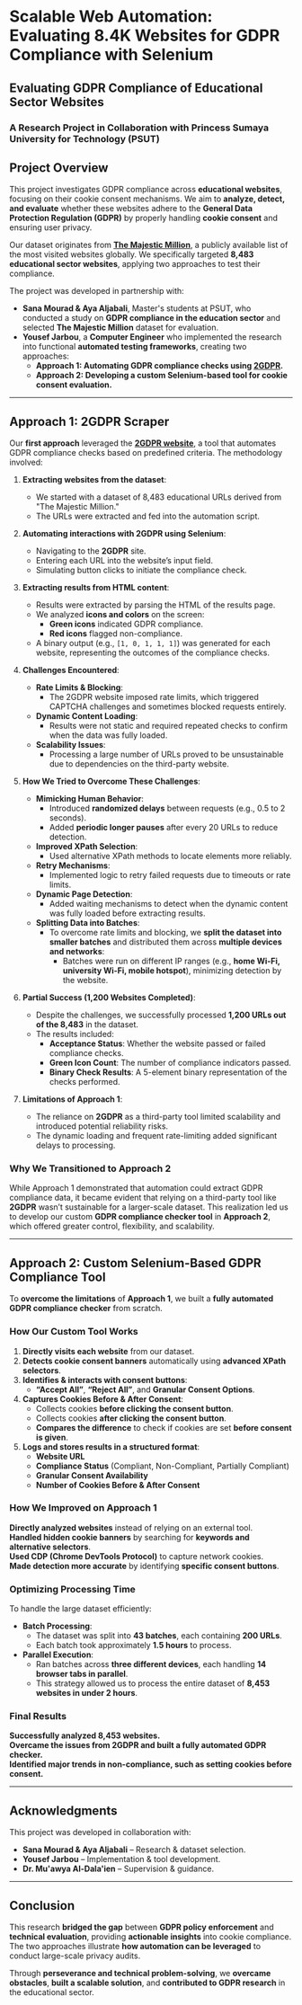 # **Scalable Web Automation: Evaluating 8.4K Websites for GDPR Compliance with Selenium**
## **Evaluating GDPR Compliance of Educational Sector Websites**  
### **A Research Project in Collaboration with Princess Sumaya University for Technology (PSUT)**  

## **Project Overview**  
This project investigates GDPR compliance across **educational websites**, focusing on their cookie consent mechanisms. We aim to **analyze, detect, and evaluate** whether these websites adhere to the **General Data Protection Regulation (GDPR)** by properly handling **cookie consent** and ensuring user privacy.

Our dataset originates from [**The Majestic Million**](https://majestic.com/reports/majestic-million?domain=&majesticMillionType=2&tld=paris&oq=&canUseDefault=), a publicly available list of the most visited websites globally. We specifically targeted **8,483 educational sector websites**, applying two approaches to test their compliance.

The project was developed in partnership with:
- **Sana Mourad & Aya Aljabali**, Master's students at PSUT, who conducted a study on **GDPR compliance in the education sector** and selected **The Majestic Million** dataset for evaluation.
- **Yousef Jarbou**, a **Computer Engineer** who implemented the research into functional **automated testing frameworks**, creating two approaches:  
  - **Approach 1: Automating GDPR compliance checks using [2GDPR](https://2gdpr.com/).**
  - **Approach 2: Developing a custom Selenium-based tool for cookie consent evaluation.**

---

## **Approach 1: 2GDPR Scraper**

Our **first approach** leveraged the [**2GDPR website**](https://2gdpr.com/), a tool that automates GDPR compliance checks based on predefined criteria. The methodology involved:

1. **Extracting websites from the dataset**:
   - We started with a dataset of 8,483 educational URLs derived from "The Majestic Million."
   - The URLs were extracted and fed into the automation script.

2. **Automating interactions with 2GDPR using Selenium**:
   - Navigating to the **2GDPR** site.
   - Entering each URL into the website’s input field.
   - Simulating button clicks to initiate the compliance check.

3. **Extracting results from HTML content**:
   - Results were extracted by parsing the HTML of the results page.
   - We analyzed **icons and colors** on the screen:
     - **Green icons** indicated GDPR compliance.
     - **Red icons** flagged non-compliance.
   - A binary output (e.g., `[1, 0, 1, 1, 1]`) was generated for each website, representing the outcomes of the compliance checks.

4. **Challenges Encountered**:
   - **Rate Limits & Blocking**:
     - The 2GDPR website imposed rate limits, which triggered CAPTCHA challenges and sometimes blocked requests entirely.
   - **Dynamic Content Loading**:
     - Results were not static and required repeated checks to confirm when the data was fully loaded.
   - **Scalability Issues**:
     - Processing a large number of URLs proved to be unsustainable due to dependencies on the third-party website.

5. **How We Tried to Overcome These Challenges**:
   - **Mimicking Human Behavior**:
     - Introduced **randomized delays** between requests (e.g., 0.5 to 2 seconds).
     - Added **periodic longer pauses** after every 20 URLs to reduce detection.
   - **Improved XPath Selection**:
     - Used alternative XPath methods to locate elements more reliably.
   - **Retry Mechanisms**:
     - Implemented logic to retry failed requests due to timeouts or rate limits.
   - **Dynamic Page Detection**:
     - Added waiting mechanisms to detect when the dynamic content was fully loaded before extracting results.
   - **Splitting Data into Batches**:
     - To overcome rate limits and blocking, we **split the dataset into smaller batches** and distributed them across **multiple devices and networks**:
       - Batches were run on different IP ranges (e.g., **home Wi-Fi, university Wi-Fi, mobile hotspot**), minimizing detection by the website.

6. **Partial Success (1,200 Websites Completed)**:
   - Despite the challenges, we successfully processed **1,200 URLs out of the 8,483** in the dataset.
   - The results included:
     - **Acceptance Status**: Whether the website passed or failed compliance checks.
     - **Green Icon Count**: The number of compliance indicators passed.
     - **Binary Check Results**: A 5-element binary representation of the checks performed.

7. **Limitations of Approach 1**:
   - The reliance on **2GDPR** as a third-party tool limited scalability and introduced potential reliability risks.
   - The dynamic loading and frequent rate-limiting added significant delays to processing.

### **Why We Transitioned to Approach 2**
While Approach 1 demonstrated that automation could extract GDPR compliance data, it became evident that relying on a third-party tool like **2GDPR** wasn’t sustainable for a larger-scale dataset. This realization led us to develop our custom **GDPR compliance checker tool** in **Approach 2**, which offered greater control, flexibility, and scalability.

---

## **Approach 2: Custom Selenium-Based GDPR Compliance Tool**
To **overcome the limitations** of **Approach 1**, we built a **fully automated GDPR compliance checker** from scratch.  

### **How Our Custom Tool Works**
1. **Directly visits each website** from our dataset.
2. **Detects cookie consent banners** automatically using **advanced XPath selectors**.
3. **Identifies & interacts with consent buttons**:
   - **“Accept All”**, **“Reject All”**, and **Granular Consent Options**.
4. **Captures Cookies Before & After Consent**:
   - Collects cookies **before clicking the consent button**.
   - Collects cookies **after clicking the consent button**.
   - **Compares the difference** to check if cookies are set **before consent is given**.
5. **Logs and stores results in a structured format**:
   - **Website URL**
   - **Compliance Status** (Compliant, Non-Compliant, Partially Compliant)
   - **Granular Consent Availability**
   - **Number of Cookies Before & After Consent**

### **How We Improved on Approach 1**
 **Directly analyzed websites** instead of relying on an external tool.  
 **Handled hidden cookie banners** by searching for **keywords and alternative selectors**.  
 **Used CDP (Chrome DevTools Protocol)** to capture network cookies.  
 **Made detection more accurate** by identifying **specific consent buttons**.  

### **Optimizing Processing Time**
To handle the large dataset efficiently:
- **Batch Processing**:
  - The dataset was split into **43 batches**, each containing **200 URLs**.
  - Each batch took approximately **1.5 hours** to process.
- **Parallel Execution**:
  - Ran batches across **three different devices**, each handling **14 browser tabs in parallel**.
  - This strategy allowed us to process the entire dataset of **8,453 websites in under 2 hours**.

### **Final Results**
 **Successfully analyzed 8,453 websites.**  
 **Overcame the issues from 2GDPR and built a fully automated GDPR checker.**  
 **Identified major trends in non-compliance, such as setting cookies before consent.**  

---

## **Acknowledgments**
This project was developed in collaboration with:
- **Sana Mourad & Aya Aljabali** – Research & dataset selection.
- **Yousef Jarbou** – Implementation & tool development.
- **Dr. Mu'awya Al-Dala'ien** – Supervision & guidance.

---

## **Conclusion**
This research **bridged the gap** between **GDPR policy enforcement** and **technical evaluation**, providing **actionable insights** into cookie compliance. The two approaches illustrate **how automation can be leveraged** to conduct large-scale privacy audits.

Through **perseverance and technical problem-solving**, we **overcame obstacles**, **built a scalable solution**, and **contributed to GDPR research** in the educational sector.
